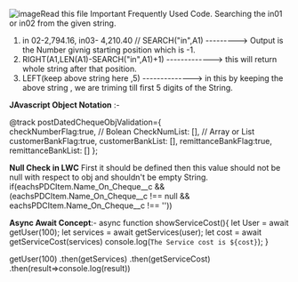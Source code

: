 ![image](https://github.com/mohammedabdulb/Salesforce/assets/71633830/cb3b5ac3-c391-4d5a-bca4-585825bea3ad)Read this file
Important Frequently Used Code.
Searching the in01 or in02 from the given string.
1) in 02-2,794.16, in03- 4,210.40 // SEARCH("in",A1) ---------> Output is the Number givnig starting position which is -1.
2) RIGHT(A1,LEN(A1)-SEARCH("in",A1)+1) -------------> this will return whole string after that position.
3) LEFT(keep above string here ,5)  --------------> in this by keeping the above string , we are triming till first 5 digits of the String.

**JAvascript Object Notation** :- 

 @track postDatedChequeObjValidation={   
     checkNumberFlag:true, // Bolean
     CheckNumList: [], // Array or List 
     customerBankFlag:true,
     customerBankList: [],
     remittanceBankFlag:true,
     remittanceBankList: []
    };   


**Null Check in LWC** 
First it should be defined then this value should not be null with respect to obj and shouldn't be empty String. 
if(eachsPDCItem.Name_On_Cheque__c && (eachsPDCItem.Name_On_Cheque__c !== null && eachsPDCItem.Name_On_Cheque__c !== ''))


**Async Await Concept**:-
async function showServiceCost(){
   let User = await getUser(100);
   let services = await getServices(user);
   let cost = await getServiceCost(services)
   console.log(`The Service cost is ${cost}`);
}

getUser(100)
.then(getServices)
.then(getServiceCost)
.then(result=>console.log(result))
